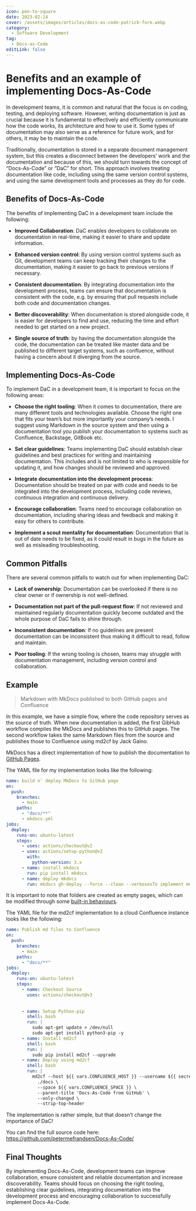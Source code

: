 ```yaml
---
icon: pen-to-square
date: 2023-02-14
cover: /assets/images/articles/docs-as-code-patrick-fore.webp
category:
  - Software Development
tag:
  - Docs-as-Code
editLink: false
---
```


# Benefits and an example of implementing Docs-As-Code

In development teams, it is common and natural that the focus is on coding, testing, and deploying software. However, writing documentation is just as crucial because it is fundamental to effectively and efficiently communicate how the code works, its architecture and how to use it. Some types of documentation may also serve as a reference for future work, and for others, it may be to maintain the code.

Traditionally, documentation is stored in a separate document management system, but this creates a disconnect between the developers’ work and the documentation and because of this, we should turn towards the concept of “Docs-As-Code” or “DaC” for short. This approach involves treating documentation like code, including using the same version control systems, and using the same development tools and processes as they do for code.

## Benefits of Docs-As-Code

The benefits of implementing DaC in a development team include the following:

- **Improved Collaboration**: DaC enables developers to collaborate on documentation in real-time, making it easier to share and update information.

- **Enhanced version control**: By using version control systems such as Git, development teams can keep tracking their changes to the documentation, making it easier to go back to previous versions if necessary.

- **Consistent documentation**: By integrating documentation into the development process, teams can ensure that documentation is consistent with the code, e.g. by ensuring that pull requests include both code and documentation changes.

- **Better discoverability**: When documentation is stored alongside code, it is easier for developers to find and use, reducing the time and effort needed to get started on a new project.

- **Single source of truth**: by having the documentation alongside the code, the documentation can be treated like master data and be published to different target systems, such as confluence, without having a concern about it diverging from the source.

## Implementing Docs-As-Code

To implement DaC in a development team, it is important to focus on the following areas:

- **Choose the right tooling**: When it comes to documentation, there are many different tools and technologies available. Choose the right one that fits your team’s but more importantly your company’s needs. I suggest using Markdown in the source system and then using a documentation tool you publish your documentation to systems such as Confluence, Backstage, GitBook etc.

- **Set clear guidelines**: Teams implementing DaC should establish clear guidelines and best practices for writing and maintaining documentation. This includes and is not limited to who is responsible for updating it, and how changes should be reviewed and approved.

- **Integrate documentation into the development process**: Documentation should be treated on par with code and needs to be integrated into the development process, including code reviews, continuous integration and continuous delivery.

- **Encourage collaboration**: Teams need to encourage collaboration on documentation, including sharing ideas and feedback and making it easy for others to contribute.

- **Implement a scout mentality for documentation**: Documentation that is out of date needs to be fixed, as it could result in bugs in the future as well as misleading troubleshooting.

## Common Pitfalls

There are several common pitfalls to watch out for when implementing DaC:

- **Lack of ownership**: Documentation can be overlooked if there is no clear owner or if ownership is not well-defined.

- **Documentation not part of the pull-request flow**: If not reviewed and maintained regularly documentation quickly become outdated and the whole purpose of DaC fails to shine through.

- **Inconsistent documentation**: If no guidelines are present documentation can be inconsistent thus making it difficult to read, follow and maintain.

- **Poor tooling**: If the wrong tooling is chosen, teams may struggle with documentation management, including version control and collaboration.

## Example

> Markdown with MkDocs published to both GitHub pages and Confluence

In this example, we have a simple flow, where the code repository serves as the source of truth. When new documentation is added, the first GibHub workflow compiles the MkDocs and publishes this to GitHub pages. The second workflow takes the same Markdown files from the source and publishes those to Confluence using md2cf by Jack Gaino.

MkDocs has a direct implementation of how to publish the documentation to [GitHub Pages](https://www.mkdocs.org/user-guide/deploying-your-docs/#github-pages). 

The YAML file for my implementation looks like the following:

```yaml
name: build n' deploy MkDocs to GitHub page
on:
  push:
    branches:
      - main
    paths:
      - "docs/**"
      - mkdocs.yml
jobs:
  deploy:
    runs-on: ubuntu-latest
    steps:
      - uses: actions/checkout@v2
      - uses: actions/setup-python@v2
        with:
          python-version: 3.x
      - name: install mkdocs
        run: pip install mkdocs
      - name: deploy mkdocs
        run: mkdocs gh-deploy --force --clean --verbosesTo implement md2cf we need to be aware of how this translates the folder structure to Confluence Pages.
```

It is important to note that folders are created as empty pages, which can be modified through some [built-in behaviours](https://github.com/iamjackg/md2cf#uploading-folders).

The YAML file for the md2cf implementation to a cloud Confluence instance looks like the following:

```yaml
name: Publish md files to Confluence
on:
  push:
    branches:
      - main
    paths:
      - "docs/**"
jobs:
  deploy:
    runs-on: ubuntu-latest
    steps:
      - name: Checkout Source
        uses: actions/checkout@v3
  
  
      - name: Setup Python-pip
        shell: bash
        run: |
          sudo apt-get update > /dev/null
          sudo apt-get install python3-pip -y
      - name: Install md2cf
        shell: bash
        run: |
          sudo pip install md2cf --upgrade
      - name: Deploy using md2cf
        shell: bash
        run: |
          md2cf --host ${{ vars.CONFLUENCE_HOST }} --username ${{ secrets.CONFLUENCE_USERNAME }} --password ${{ secrets.CONFLUENCE_PASSWORD }} \
            ./docs \
            --space ${{ vars.CONFLUENCE_SPACE }} \
            --parent-title 'Docs-As-Code from GitHub' \
            --only-changed \
            --strip-top-header
```

The implementation is rather simple, but that doesn’t change the importance of DaC!

You can find the full source code here: https://github.com/petermefrandsen/Docs-As-Code/

## Final Thoughts

By implementing Docs-As-Code, development teams can improve collaboration, ensure consistent and reliable documentation and increase discoverability. Teams should focus on choosing the right tooling, establishing clear guidelines, integrating documentation into the development process and encouraging collaboration to successfully implement Docs-As-Code.